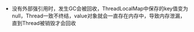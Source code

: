 - 没有外部强引用时，发生GC会被回收，ThreadLocalMap中保存的key值变为null，Thread一致不终结，value对象就会一直存在内存中，导致内存泄漏，直到Thread被销毁才会回收